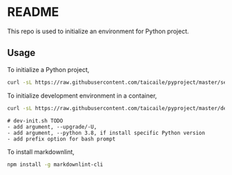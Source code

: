 # README
<!-- markdownlint-disable line-length -->

This repo is used to initialize an environment for Python project.

## Usage

To initialize a Python project,

```bash
curl -sL https://raw.githubusercontent.com/taicaile/pyproject/master/setup.sh | bash
```

To initialize development environment in a container,

```bash
curl -sL https://raw.githubusercontent.com/taicaile/pyproject/master/dev-init.sh | bash
```

```text
# dev-init.sh TODO
- add argument, --upgrade/-U,
- add argument, --python 3.8, if install specific Python version
- add prefix option for bash prompt
```

To install markdownlint,

```bash
npm install -g markdownlint-cli
```
